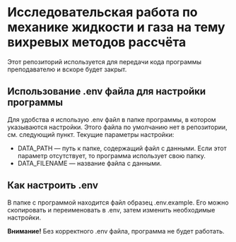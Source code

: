 # Исследовательская работа по механике жидкости и газа на тему вихревых методов рассчёта
Этот репозиторий используется для передачи кода программы преподавателю и вскоре будет закрыт.

## Использование .env файла для настройки программы
Для удобства я использую .env файл в папке программы, в котором указываются настройки. Этого файла по умолчанию нет в репозитории, см. следующий пункт. Текущие параметры настройки:
* DATA_PATH — путь к папке, содержащий файл с данными. Если этот параметр отсутствует, то программа использует свою папку.
* DATA_FILENAME — название файла с данными.

## Как настроить .env
В папке с программой находится файл образец .env.example. Его можно скопировать и переименовать в .env, затем изменить необходимые настройки.

**Внимание!** Без корректного .env файла, программа не будет работать.
